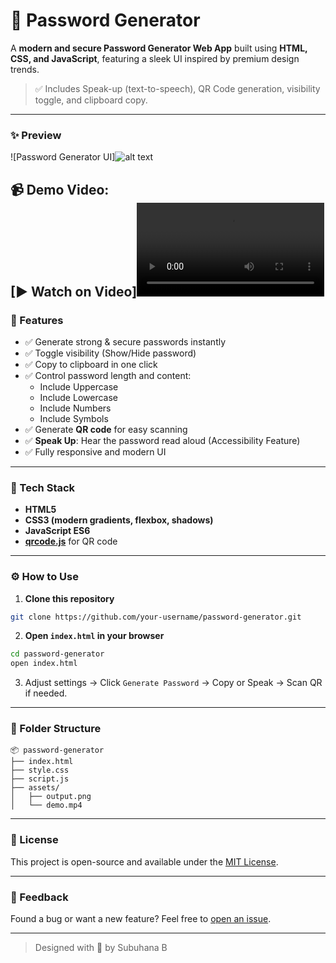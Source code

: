 # 🔐 Password Generator

A **modern and secure Password Generator Web App** built using **HTML, CSS, and JavaScript**, featuring a sleek UI inspired by premium design trends.  

> ✅ Includes Speak-up (text-to-speech), QR Code generation, visibility toggle, and clipboard copy.

---

### ✨ Preview

![Password Generator UI]![alt text](<Screenshot 2025-06-11 201335.png>)

📹 **Demo Video**:  
[▶ Watch on Video]<video controls src="output.mp4" title="Title"></video> 
---

### 🚀 Features

- ✅ Generate strong & secure passwords instantly
- ✅ Toggle visibility (Show/Hide password)
- ✅ Copy to clipboard in one click
- ✅ Control password length and content:
  - Include Uppercase
  - Include Lowercase
  - Include Numbers
  - Include Symbols
- ✅ Generate **QR code** for easy scanning
- ✅ **Speak Up**: Hear the password read aloud (Accessibility Feature)
- ✅ Fully responsive and modern UI

---

### 🧠 Tech Stack

- **HTML5**
- **CSS3 (modern gradients, flexbox, shadows)**
- **JavaScript ES6**
- **[qrcode.js](https://davidshimjs.github.io/qrcodejs/)** for QR code

---

### ⚙️ How to Use

1. **Clone this repository**  
```bash
git clone https://github.com/your-username/password-generator.git
```

2. **Open `index.html` in your browser**  
```bash
cd password-generator
open index.html
```

3. Adjust settings → Click `Generate Password` → Copy or Speak → Scan QR if needed.

---

### 📁 Folder Structure

```
📦 password-generator
├── index.html
├── style.css
├── script.js
├── assets/
│   ├── output.png
│   └── demo.mp4
```

---

### 📝 License

This project is open-source and available under the [MIT License](LICENSE).

---

### 💬 Feedback

Found a bug or want a new feature? Feel free to [open an issue](https://github.com/subuhana2303/password-generator/issues).

---

> Designed with 💙 by Subuhana B
